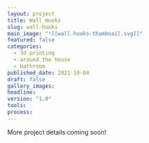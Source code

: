 ```yaml
---
layout: project
title: Wall Hooks
slug: wall-hooks
main_image: "![[wall-hooks-thumbnail.svg]]"
featured: false
categories:
  - 3d printing
  - around the house
  - bathroom
published_date: 2021-10-04
draft: false
gallery_images: 
headline: 
version: "1.0"
tools:
process:
---
```


More project details coming soon!